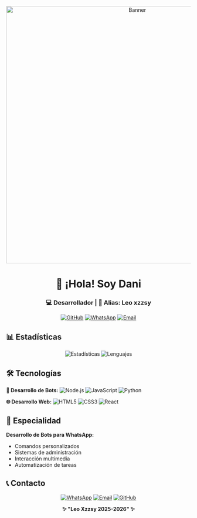 <div align="center">
<img src="https://files.catbox.moe/d8yplr.jpg" width="700" alt="Banner"/>

# 👋 ¡Hola! Soy Dani 
### **💻 Desarrollador | 🎯 Alias: Leo xzzsy**

[![GitHub](https://img.shields.io/badge/GitHub-xzzys26-181717?style=for-the-badge&logo=github)](https://github.com/xzzys26)
[![WhatsApp](https://img.shields.io/badge/WhatsApp-Contactar-25D366?style=for-the-badge&logo=whatsapp)](https://wa.me/18097769423)
[![Email](https://img.shields.io/badge/Email-xzzysultra@gmail.com-D14836?style=for-the-badge&logo=gmail)](mailto:xzzysultra@gmail.com)

</div>

## 📊 Estadísticas

<div align="center">

![Estadísticas](https://github-readme-stats.vercel.app/api?username=xzzys26&show_icons=true&theme=radical&hide_title=true&hide=prs,issues)
![Lenguajes](https://github-readme-stats.vercel.app/api/top-langs/?username=xzzys26&layout=compact&theme=radical&langs_count=6)

</div>

## 🛠 Tecnologías

**🤖 Desarrollo de Bots:**
![Node.js](https://img.shields.io/badge/Node.js-339933?style=flat-square&logo=nodedotjs&logoColor=white)
![JavaScript](https://img.shields.io/badge/JavaScript-F7DF1E?style=flat-square&logo=javascript&logoColor=black)
![Python](https://img.shields.io/badge/Python-3776AB?style=flat-square&logo=python&logoColor=white)

**🌐 Desarrollo Web:**
![HTML5](https://img.shields.io/badge/HTML5-E34F26?style=flat-square&logo=html5&logoColor=white)
![CSS3](https://img.shields.io/badge/CSS3-1572B6?style=flat-square&logo=css3&logoColor=white)
![React](https://img.shields.io/badge/React-61DAFB?style=flat-square&logo=react&logoColor=black)

## 🚀 Especialidad

**Desarrollo de Bots para WhatsApp:**
- Comandos personalizados
- Sistemas de administración  
- Interacción multimedia
- Automatización de tareas

## 📞 Contacto

<div align="center">

[![WhatsApp](https://img.shields.io/badge/WhatsApp-18097769423-25D366?style=for-the-badge&logo=whatsapp)](https://wa.me/18097769423)
[![Email](https://img.shields.io/badge/Email-xzzysultra@gmail.com-D14836?style=for-the-badge&logo=gmail)](mailto:xzzysultra@gmail.com)
[![GitHub](https://img.shields.io/badge/GitHub-xzzys26-181717?style=for-the-badge&logo=github)](https://github.com/xzzys26)

**✨ "Leo Xzzsy 2025-2026" ✨**

</div>